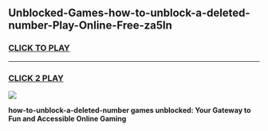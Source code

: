 
## Unblocked-Games-how-to-unblock-a-deleted-number-Play-Online-Free-za5ln
<h3>
<a href="https://premium76.site?title=how-to-unblock-a-deleted-number&ref=26A">CLICK TO PLAY</a></h3>
<hr>

<h3>
<a href="https://premium76.site?title=how-to-unblock-a-deleted-number&ref=26A">CLICK 2 PLAY</a>
  
</h3>

<a href="https://premium76.site?title=how-to-unblock-a-deleted-number&ref=26A"><img src="https://clearcache.store/games.png"></a>


**how-to-unblock-a-deleted-number games unblocked: Your Gateway to Fun and Accessible Online Gaming**
